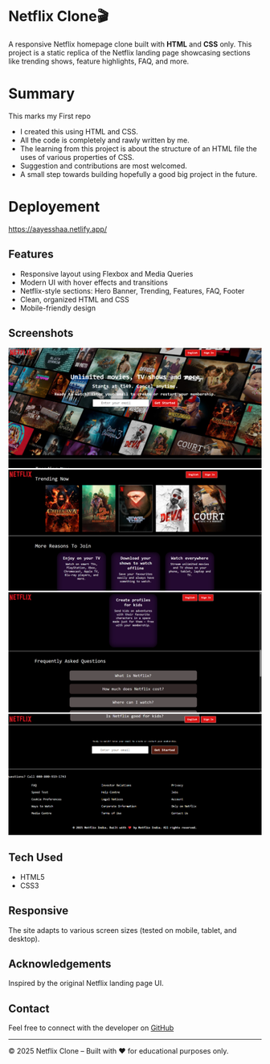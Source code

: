 # Netflix Clone🎬

A responsive Netflix homepage clone built with **HTML** and **CSS** only. This project is a static replica of the Netflix landing page showcasing sections like trending shows, feature highlights, FAQ, and more.

# Summary

This marks my First repo
- I created this using HTML and CSS.
- All the code is completely and rawly written by me.
- The learning from this project is about the structure of an HTML file the uses of various properties of CSS.
- Suggestion and contributions are most welcomed.
- A small step towards building hopefully a good big project in the future.

# Deployement

https://aayesshaa.netlify.app/

## Features

- Responsive layout using Flexbox and Media Queries
- Modern UI with hover effects and transitions
- Netflix-style sections: Hero Banner, Trending, Features, FAQ, Footer
- Clean, organized HTML and CSS
- Mobile-friendly design

## Screenshots

![Netflix Clone Screenshot](images/Screenshot1.png)
![Netflix Clone Screenshot](images/Screenshot2.png)
![Netflix Clone Screenshot](images/Screenshot3.png)
![Netflix Clone Screenshot](images/Screenshot4.png)

## Tech Used

- HTML5
- CSS3

## Responsive

The site adapts to various screen sizes (tested on mobile, tablet, and desktop).

## Acknowledgements

Inspired by the original Netflix landing page UI.

## Contact

Feel free to connect with the developer on [GitHub](https://github.com/Ayeshaali124)

---

&copy; 2025 Netflix Clone – Built with ❤️ for educational purposes only.

